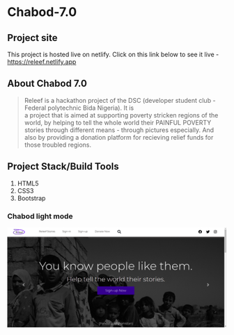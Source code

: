 # Chabod-7.0

## Project site

This project is hosted live on netlify. Click on this link below to see it live -
https://releef.netlify.app

## About Chabod 7.0

> Releef is a hackathon project of the DSC (developer student club - Federal polytechnic Bida Nigeria). It is  
> a project that is aimed at supporting poverty stricken regions of the world, by helping to tell the
> whole world their PAINFUL POVERTY stories through different means - through pictures especially. And also
> by providing a donation platform for recieving relief funds for those troubled regions.

## Project Stack/Build Tools

1. HTML5
2. CSS3
3. Bootstrap

### Chabod light mode

![Github Logo](./Releef/Images/releef-banner.png)
